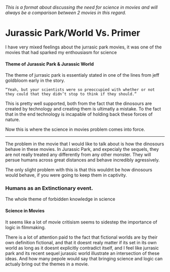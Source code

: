 *This is a format about discussing the need for science in movies and will always be a comparison between 2 movies in this regard.*

# Jurassic Park/World Vs. Primer

I have very mixed feelings about the jurrasic park movies, it was one of the movies that had sparked my enthousiasm for science

#### Theme of Jurassic Park & Jurassic World
The theme of jurrasic park is essentialy stated in one of the lines from jeff goldbloom early in the story.

`“Yeah, but your scientists were so preoccupied with whether or not they could that they didn’t stop to think if they should.”`

This is pretty well supported, both from the fact that the dinosours are created by technology and creating them is ultimatly a mistake. To the fact that in the end technology is incapable of holding back these forces of nature.

Now this is where the science in movies problem comes into force.

---

The problem in the movie that I would like to talk about is how the dinosours behave in these movies.  In Jurassic Park, and expecialy the sequels, they are not really treated any differently from any other monster. They will persue humans across great distances and behave incredibly agressively.

The only slight problem with this is that this wouldnt be how dinosours would behave, if you were going to keep them in captivity.

### Humans as an Extinctionary event.

The whole theme of forbidden knowledge in science

#### Science in Movies

It seems like a lot of movie critisism seems to sidestep the importance of logic in filmmaking.

There is a lot of attention paid to the fact that fictional worlds are by their own definition fictional, and that it doesnt realy matter if its set in its own world as long as it doesnt explicitly contradict itself, and I feel like jurrasic park and its recent sequel jurassic world illustrate an intersection of these ideas. And how many pepole would say that bringing science and logic can actualy bring out the themes in a movie.
